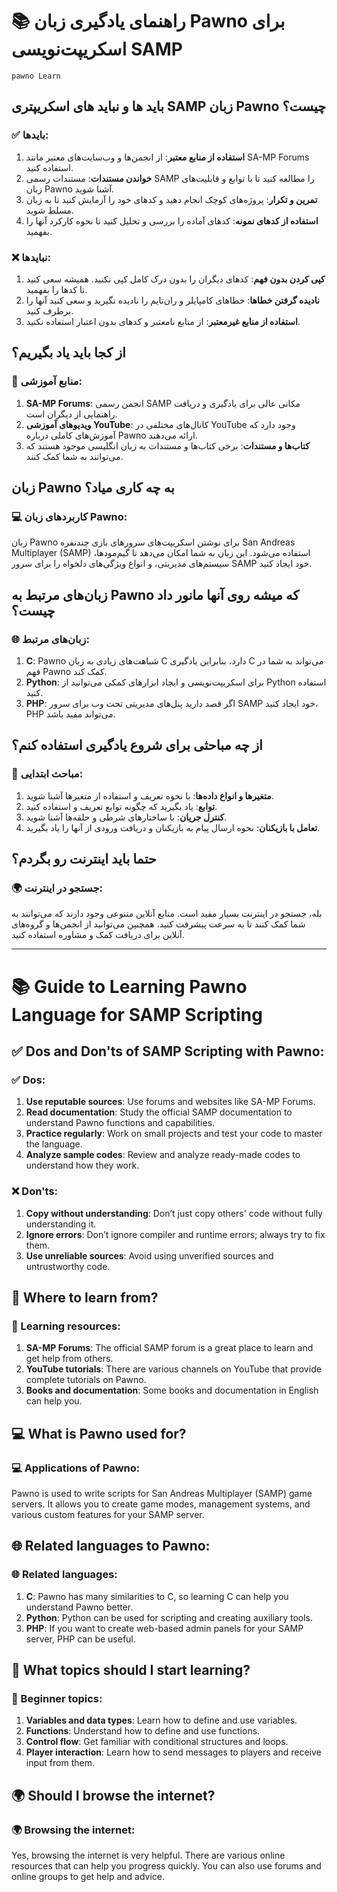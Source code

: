 # 📚 راهنمای یادگیری زبان Pawno برای اسکریپت‌نویسی SAMP
```pawn
pawno Learn
```

## باید ها و نباید های اسکریپتری SAMP زبان Pawno چیست؟

### ✅ بایدها:
1. **استفاده از منابع معتبر**: از انجمن‌ها و وب‌سایت‌های معتبر مانند SA-MP Forums استفاده کنید.
2. **خواندن مستندات**: مستندات رسمی SAMP را مطالعه کنید تا با توابع و قابلیت‌های زبان Pawno آشنا شوید.
3. **تمرین و تکرار**: پروژه‌های کوچک انجام دهید و کدهای خود را آزمایش کنید تا به زبان مسلط شوید.
4. **استفاده از کدهای نمونه**: کدهای آماده را بررسی و تحلیل کنید تا نحوه کارکرد آنها را بفهمید.

### ❌ نبایدها:
1. **کپی کردن بدون فهم**: کدهای دیگران را بدون درک کامل کپی نکنید. همیشه سعی کنید تا کدها را بفهمید.
2. **نادیده گرفتن خطاها**: خطاهای کامپایلر و ران‌تایم را نادیده نگیرید و سعی کنید آنها را برطرف کنید.
3. **استفاده از منابع غیرمعتبر**: از منابع نامعتبر و کدهای بدون اعتبار استفاده نکنید.

## از کجا باید یاد بگیریم؟

### 📖 منابع آموزشی:
1. **SA-MP Forums**: انجمن رسمی SAMP مکانی عالی برای یادگیری و دریافت راهنمایی از دیگران است.
2. **ویدیوهای آموزشی YouTube**: کانال‌های مختلفی در YouTube وجود دارد که آموزش‌های کاملی درباره Pawno ارائه می‌دهند.
3. **کتاب‌ها و مستندات**: برخی کتاب‌ها و مستندات به زبان انگلیسی موجود هستند که می‌توانند به شما کمک کنند.

## زبان Pawno به چه کاری میاد؟

### 💻 کاربردهای زبان Pawno:
زبان Pawno برای نوشتن اسکریپت‌های سرورهای بازی چندنفره San Andreas Multiplayer (SAMP) استفاده می‌شود. این زبان به شما امکان می‌دهد تا گیم‌مود‌ها، سیستم‌های مدیریتی، و انواع ویژگی‌های دلخواه را برای سرور SAMP خود ایجاد کنید.

## زبان‌های مرتبط به Pawno که میشه روی آنها مانور داد چیست؟

### 🌐 زبان‌های مرتبط:
1. **C**: Pawno شباهت‌های زیادی به زبان C دارد، بنابراین یادگیری C می‌تواند به شما در فهم Pawno کمک کند.
2. **Python**: برای اسکریپت‌نویسی و ایجاد ابزارهای کمکی می‌توانید از Python استفاده کنید.
3. **PHP**: اگر قصد دارید پنل‌های مدیریتی تحت وب برای سرور SAMP خود ایجاد کنید، PHP می‌تواند مفید باشد.

## از چه مباحثی برای شروع یادگیری استفاده کنم؟

### 🚀 مباحث ابتدایی:
1. **متغیرها و انواع داده‌ها**: با نحوه تعریف و استفاده از متغیرها آشنا شوید.
2. **توابع**: یاد بگیرید که چگونه توابع تعریف و استفاده کنید.
3. **کنترل جریان**: با ساختارهای شرطی و حلقه‌ها آشنا شوید.
4. **تعامل با بازیکنان**: نحوه ارسال پیام به بازیکنان و دریافت ورودی از آنها را یاد بگیرید.

## حتما باید اینترنت رو بگردم؟

### 🌍 جستجو در اینترنت:
بله، جستجو در اینترنت بسیار مفید است. منابع آنلاین متنوعی وجود دارند که می‌توانند به شما کمک کنند تا به سرعت پیشرفت کنید. همچنین می‌توانید از انجمن‌ها و گروه‌های آنلاین برای دریافت کمک و مشاوره استفاده کنید.




---

# 📚 Guide to Learning Pawno Language for SAMP Scripting

## ✅ Dos and Don'ts of SAMP Scripting with Pawno:

### ✅ Dos:
1. **Use reputable sources**: Use forums and websites like SA-MP Forums.
2. **Read documentation**: Study the official SAMP documentation to understand Pawno functions and capabilities.
3. **Practice regularly**: Work on small projects and test your code to master the language.
4. **Analyze sample codes**: Review and analyze ready-made codes to understand how they work.

### ❌ Don'ts:
1. **Copy without understanding**: Don’t just copy others' code without fully understanding it.
2. **Ignore errors**: Don’t ignore compiler and runtime errors; always try to fix them.
3. **Use unreliable sources**: Avoid using unverified sources and untrustworthy code.

## 📖 Where to learn from?

### 📖 Learning resources:
1. **SA-MP Forums**: The official SAMP forum is a great place to learn and get help from others.
2. **YouTube tutorials**: There are various channels on YouTube that provide complete tutorials on Pawno.
3. **Books and documentation**: Some books and documentation in English can help you.

## 💻 What is Pawno used for?

### 💻 Applications of Pawno:
Pawno is used to write scripts for San Andreas Multiplayer (SAMP) game servers. It allows you to create game modes, management systems, and various custom features for your SAMP server.

## 🌐 Related languages to Pawno:

### 🌐 Related languages:
1. **C**: Pawno has many similarities to C, so learning C can help you understand Pawno better.
2. **Python**: Python can be used for scripting and creating auxiliary tools.
3. **PHP**: If you want to create web-based admin panels for your SAMP server, PHP can be useful.

## 🚀 What topics should I start learning?

### 🚀 Beginner topics:
1. **Variables and data types**: Learn how to define and use variables.
2. **Functions**: Understand how to define and use functions.
3. **Control flow**: Get familiar with conditional structures and loops.
4. **Player interaction**: Learn how to send messages to players and receive input from them.

## 🌍 Should I browse the internet?

### 🌍 Browsing the internet:
Yes, browsing the internet is very helpful. There are various online resources that can help you progress quickly. You can also use forums and online groups to get help and advice.


